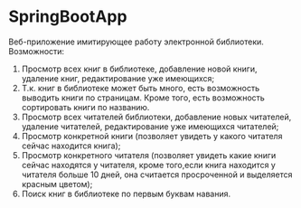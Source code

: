# SpringBootApp
Веб-приложение имитирующее работу электронной библиотеки.
  Возможности:
  1. Просмотр всех книг в библиотеке, добавление новой книги, удаление книг, редактирование уже имеющихся;
  2. Т.к. книг в библиотеке может быть много, есть возможность выводить книги по страницам. Кроме того, есть возможность сортировать книги по названию.
  3. Просмотр всех читателей библиотеки, добавление новых читателей, удаление читателей, редактирование уже имеющихся читателей;
  4. Просмотр конкретной книги (позволяет увидеть у какого читателя сейчас находится книга);
  5. Просмотр конкретного читателя (позволяет увидеть какие книги сейчас находятся у читателя, кроме того,если книга находится у читателя больше 10 дней, она считается просроченной и выделяется красным цветом);
  6. Поиск книг в библиотеке по первым буквам навания.
